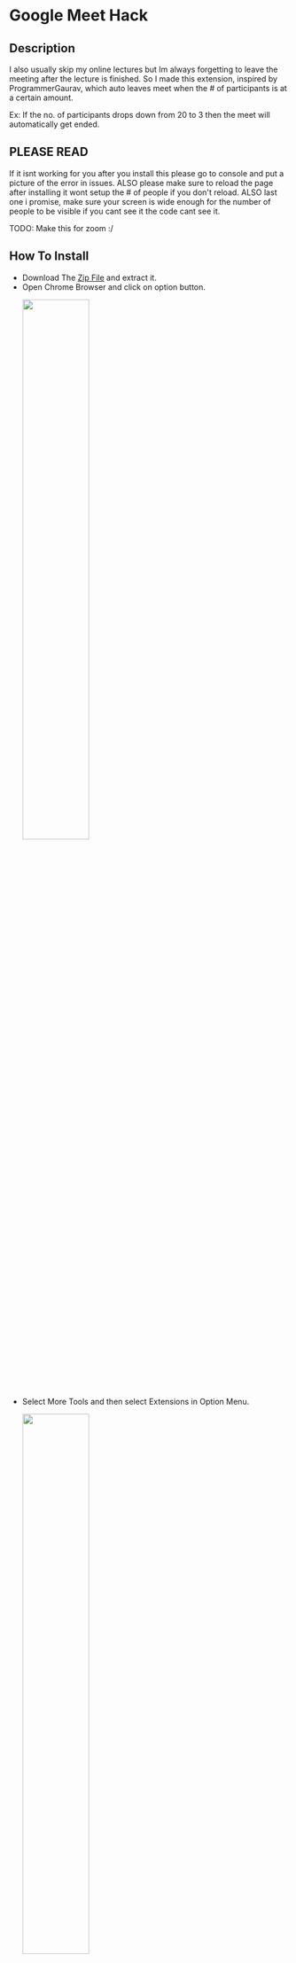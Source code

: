 # Google Meet Hack

## Description

I also usually skip my online lectures but Im always forgetting to leave the meeting after the lecture is finished.
So I made this extension, inspired by ProgrammerGaurav, which auto leaves meet when the # of participants is at a certain amount. 

Ex: If the no. of participants drops down from 20 to 3 then the meet will automatically get ended.

## PLEASE READ

If it isnt working for you after you install this please go to console and put a picture of the error in issues.
ALSO please make sure to reload the page after installing it wont setup the # of people if you don't reload.
ALSO last one i promise, make sure your screen is wide enough for the number of people to be visible if you cant see it the code cant see it.

TODO: 
Make this for zoom :/

## How To Install

-   Download The [Zip File](https://github.com/ProgrammerGaurav/Google-Meet-Hack/archive/master.zip) and extract it.
-   Open Chrome Browser and click on option button.
     <p>
      <img src="https://raw.githubusercontent.com/ProgrammerGaurav/Google-Meet-Hack/master/img/howToInstall1.png" width="50%">
    </p>
    <br />
-   Select More Tools and then select Extensions in Option Menu.
     <p>
      <img src="https://raw.githubusercontent.com/ProgrammerGaurav/Google-Meet-Hack/master/img/howToInstall2.png" width="50%">
    </p>
     <br />
-   Turn On the Developer Mode.
     <p>
      <img src="https://raw.githubusercontent.com/ProgrammerGaurav/Google-Meet-Hack/master/img/howToInstall3.png" width="50%">
    </p>
     <br />
-   Click On Load Unpacked.
     <p>
      <img src="https://raw.githubusercontent.com/ProgrammerGaurav/Google-Meet-Hack/master/img/howToInstall4.png" width="50%">
    </p>
     <br />
-   Selected The Extracted <b>Google Meet Hack</b> Folder.
     <p>
      <img src="https://raw.githubusercontent.com/ProgrammerGaurav/Google-Meet-Hack/master/img/howToInstall5.png" width="50%">
    </p>
     <br />
-   Congratulation!! Your Extension is Installed.
     <p>
      <img src="https://raw.githubusercontent.com/ProgrammerGaurav/Google-Meet-Hack/master/img/howToInstall6.png" width="50%">
    </p>
    <br />

## How To Use

-   Select the no. of participant and click on confirm
     <p>
      <img src="https://raw.githubusercontent.com/ProgrammerGaurav/Google-Meet-Hack/master/img/howToUse1.png" width="50%">
    </p>
    <br />
-   Now Process is started or click on cancel to stop the extension.
     <p>
      <img src="https://raw.githubusercontent.com/ProgrammerGaurav/Google-Meet-Hack/master/img/howToUse2.png" width="50%">
    </p>
    <br />
-   You can Mute the site by right clicking on the Meet tab.
     <p>
      <img src="https://raw.githubusercontent.com/ProgrammerGaurav/Google-Meet-Hack/master/img/howToUse3.png" width="50%">
    </p>
    <br />
